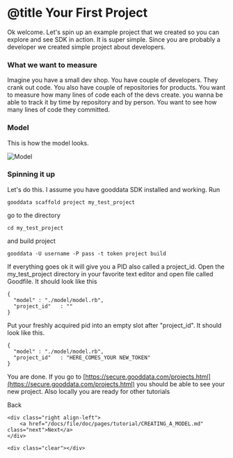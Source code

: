 # @title Your First Project

Ok welcome. Let's spin up an example project that we created so you can explore and see SDK in action. It is super simple. Since you are probably a developer we created simple project about developers.

### What we want to measure
Imagine you have a small dev shop. You have couple of developers. They crank out code. You also have couple of repositories for products. You want to measure how many lines of code each of the devs create. you wanna be able to track it by time by repository and by person. You want to see how many lines of code they committed.

### Model
This is how the model looks.

![Model](https://dl.dropboxusercontent.com/s/1y97ziv5anmpn9s/gooddata_devs_demo_model.png?token_hash=AAENC89d8XOfCr9AnyQCrd9vwfhb-bDuYcORQ0AIRP2RQQ)

### Spinning it up
Let's do this. I assume you have gooddata SDK installed and working. Run

    gooddata scaffold project my_test_project

go to the directory

    cd my_test_project

and build project

    gooddata -U username -P pass -t token project build

If everything goes ok it will give you a PID also called a project_id. Open the my_test_project directory in your favorite text editor and open file called Goodfile. It should look like this

    {
      "model" : "./model/model.rb",
      "project_id"   : ""
    }

Put your freshly acquired pid into an empty slot after "project_id". It should look like this.

    {
      "model" : "./model/model.rb",
      "project_id"   : "HERE_COMES_YOUR NEW_TOKEN"
    }

You are done. If you go to [https://secure.gooddata.com/projects.html](https://secure.gooddata.com/projects.html) you should be able to see your new project. Also locally you are ready for other tutorials


<div class="section-nav">
    <div class="left align-right">
        <span class="prev disabled">Back</span>
    </div>

    <div class="right align-left">
        <a href="/docs/file/doc/pages/tutorial/CREATING_A_MODEL.md" class="next">Next</a>
    </div>

    <div class="clear"></div>
</div>

